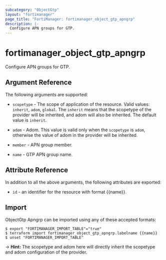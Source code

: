 ```yaml
---
subcategory: "ObjectGtp"
layout: "fortimanager"
page_title: "FortiManager: fortimanager_object_gtp_apngrp"
description: |-
  Configure APN groups for GTP.
---
```


# fortimanager_object_gtp_apngrp
Configure APN groups for GTP.

## Argument Reference


The following arguments are supported:

* `scopetype` - The scope of application of the resource. Valid values: `inherit`, `adom`, `global`. The `inherit` means that the scopetype of the provider will be inherited, and adom will also be inherited. The default value is `inherit`.
* `adom` - Adom. This value is valid only when the `scopetype` is `adom`, otherwise the value of adom in the provider will be inherited.

* `member` - APN group member.
* `name` - GTP APN group name.


## Attribute Reference

In addition to all the above arguments, the following attributes are exported:
* `id` - an identifier for the resource with format {{name}}.

## Import

ObjectGtp Apngrp can be imported using any of these accepted formats:
```
$ export "FORTIMANAGER_IMPORT_TABLE"="true"
$ terraform import fortimanager_object_gtp_apngrp.labelname {{name}}
$ unset "FORTIMANAGER_IMPORT_TABLE"
```
-> **Hint:** The scopetype and adom here will directly inherit the scopetype and adom configuration of the provider.
